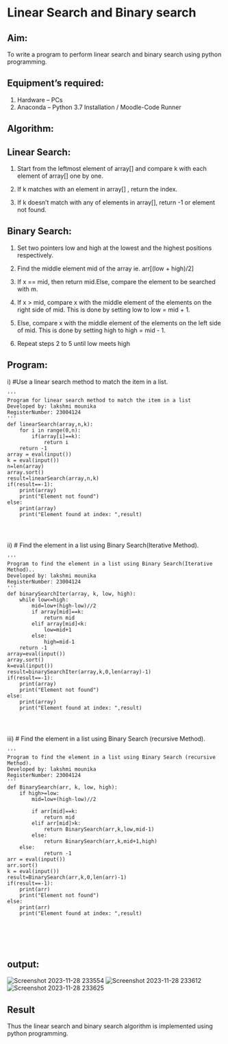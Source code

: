 # Linear Search and Binary search
## Aim:
To write a program to perform linear search and binary search using python programming.
## Equipment’s required:
1.	Hardware – PCs
2.	Anaconda – Python 3.7 Installation / Moodle-Code Runner
## Algorithm:
## Linear Search:
1.	Start from the leftmost element of array[] and compare k with each element of array[] one by one.

2.	If k matches with an element in array[] , return the index.

3.	If k doesn’t match with any of elements in array[], return -1 or element not found.
## Binary Search:

1.	Set two pointers low and high at the lowest and the highest positions respectively.

2.	Find the middle element mid of the array ie. arr[(low + high)/2]

3.	If x == mid, then return mid.Else, compare the element to be searched with m.

4.	If x > mid, compare x with the middle element of the elements on the right side of mid. This is done by setting low to low = mid + 1.

5.	Else, compare x with the middle element of the elements on the left side of mid. This is done by setting high to high = mid - 1.

6.	Repeat steps 2 to 5 until low meets high

## Program:
i)	#Use a linear search method to match the item in a list.
```
''' 
Program for linear search method to match the item in a list
Developed by: lakshmi mounika
RegisterNumber: 23004124
'''
def linearSearch(array,n,k):
    for i in range(0,n):
        if(array[i]==k):
            return i
    return -1
array = eval(input())
k = eval(input()) 
n=len(array)
array.sort()
result=linearSearch(array,n,k)
if(result==-1):
    print(array)
    print("Element not found")
else:
    print(array)
    print("Element found at index: ",result)




```
ii)	# Find the element in a list using Binary Search(Iterative Method).
```
''' 
Program to find the element in a list using Binary Search(Iterative Method)..
Developed by: lakshmi mounika
RegisterNumber: 23004124
'''
def binarySearchIter(array, k, low, high):
    while low<=high:
        mid=low+(high-low)//2
        if array[mid]==k:
            return mid
        elif array[mid]<k:
            low=mid+1
        else:
            high=mid-1
    return -1
array=eval(input())
array.sort()
k=eval(input()) 
result=binarySearchIter(array,k,0,len(array)-1)
if(result==-1):
    print(array)
    print("Element not found")
else:
    print(array)
    print("Element found at index: ",result)




```
iii)	# Find the element in a list using Binary Search (recursive Method).
```
''' 
Program to find the element in a list using Binary Search (recursive Method).
Developed by: lakshmi mounika
RegisterNumber: 23004124
'''
def BinarySearch(arr, k, low, high):
    if high>=low:
        mid=low+(high-low)//2
         
        if arr[mid]==k:
            return mid
        elif arr[mid]>k:
            return BinarySearch(arr,k,low,mid-1)
        else:
            return BinarySearch(arr,k,mid+1,high)
    else:
            return -1
arr = eval(input())
arr.sort()
k = eval(input()) 
result=BinarySearch(arr,k,0,len(arr)-1)
if(result==-1):
    print(arr)
    print("Element not found")
else:
    print(arr)
    print("Element found at index: ",result)






```
## output:
![Screenshot 2023-11-28 233554](https://github.com/mounika2005/Search-Algorithm/assets/145633112/7bad78ca-eb3f-4c23-879a-467e363c83b7)
![Screenshot 2023-11-28 233612](https://github.com/mounika2005/Search-Algorithm/assets/145633112/7e95b8db-c0a2-4977-a9ec-10aa3540f5cb)
![Screenshot 2023-11-28 233625](https://github.com/mounika2005/Search-Algorithm/assets/145633112/04550ca8-fb4b-46c0-9108-a753362c5298)







## Result
Thus the linear search and binary search algorithm is implemented using python programming.
